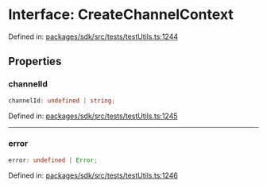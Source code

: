 # Interface: CreateChannelContext

Defined in: [packages/sdk/src/tests/testUtils.ts:1244](https://github.com/towns-protocol/towns/blob/0db1fd0ac7258e8db8cedfb6183e8eade8284fa1/packages/sdk/src/tests/testUtils.ts#L1244)

## Properties

### channelId

```ts
channelId: undefined | string;
```

Defined in: [packages/sdk/src/tests/testUtils.ts:1245](https://github.com/towns-protocol/towns/blob/0db1fd0ac7258e8db8cedfb6183e8eade8284fa1/packages/sdk/src/tests/testUtils.ts#L1245)

***

### error

```ts
error: undefined | Error;
```

Defined in: [packages/sdk/src/tests/testUtils.ts:1246](https://github.com/towns-protocol/towns/blob/0db1fd0ac7258e8db8cedfb6183e8eade8284fa1/packages/sdk/src/tests/testUtils.ts#L1246)
